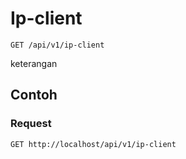 # Ip-client
```http
GET /api/v1/ip-client
```
keterangan
## Contoh
### Request
```http
GET http://localhost/api/v1/ip-client


```
